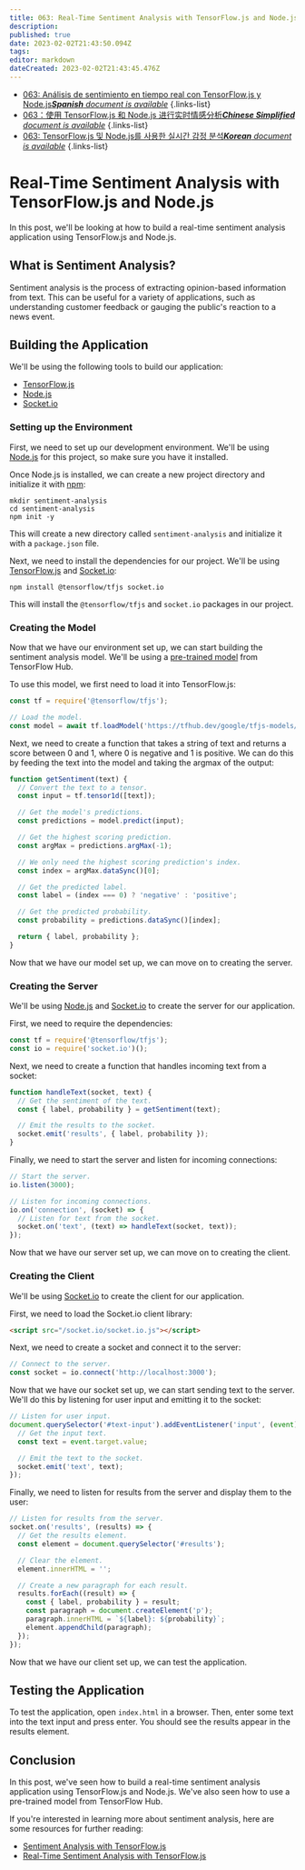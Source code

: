```yaml
---
title: 063: Real-Time Sentiment Analysis with TensorFlow.js and Node.js
description: 
published: true
date: 2023-02-02T21:43:50.094Z
tags: 
editor: markdown
dateCreated: 2023-02-02T21:43:45.476Z
---
```


- [063: Análisis de sentimiento en tiempo real con TensorFlow.js y Node.js***Spanish** document is available*](/es/Knowledge-base/TensorFlow-js/Learning/063-real-time-sentiment-analysis-with-tensorflow-js-and-node-js)
{.links-list}
- [063：使用 TensorFlow.js 和 Node.js 进行实时情感分析***Chinese Simplified** document is available*](/zh/Knowledge-base/TensorFlow-js/Learning/063-real-time-sentiment-analysis-with-tensorflow-js-and-node-js)
{.links-list}
- [063: TensorFlow.js 및 Node.js를 사용한 실시간 감정 분석***Korean** document is available*](/ko/Knowledge-base/TensorFlow-js/Learning/063-real-time-sentiment-analysis-with-tensorflow-js-and-node-js)
{.links-list}


# Real-Time Sentiment Analysis with TensorFlow.js and Node.js

In this post, we'll be looking at how to build a real-time sentiment analysis application using TensorFlow.js and Node.js.

## What is Sentiment Analysis?

Sentiment analysis is the process of extracting opinion-based information from text. This can be useful for a variety of applications, such as understanding customer feedback or gauging the public's reaction to a news event.

## Building the Application

We'll be using the following tools to build our application:

- [TensorFlow.js](https://js.tensorflow.org/)
- [Node.js](https://nodejs.org/en/)
- [Socket.io](https://socket.io/)

### Setting up the Environment

First, we need to set up our development environment. We'll be using [Node.js](https://nodejs.org/en/) for this project, so make sure you have it installed.

Once Node.js is installed, we can create a new project directory and initialize it with [npm](https://www.npmjs.com/):

```
mkdir sentiment-analysis
cd sentiment-analysis
npm init -y
```

This will create a new directory called `sentiment-analysis` and initialize it with a `package.json` file.

Next, we need to install the dependencies for our project. We'll be using [TensorFlow.js](https://js.tensorflow.org/) and [Socket.io](https://socket.io/):

```
npm install @tensorflow/tfjs socket.io
```

This will install the `@tensorflow/tfjs` and `socket.io` packages in our project.

### Creating the Model

Now that we have our environment set up, we can start building the sentiment analysis model. We'll be using a [pre-trained model](https://tfhub.dev/google/tfjs-models/tfjs-sentiment/2) from TensorFlow Hub.

To use this model, we first need to load it into TensorFlow.js:

```javascript
const tf = require('@tensorflow/tfjs');

// Load the model.
const model = await tf.loadModel('https://tfhub.dev/google/tfjs-models/tfjs-sentiment/2/default/1');
```

Next, we need to create a function that takes a string of text and returns a score between 0 and 1, where 0 is negative and 1 is positive. We can do this by feeding the text into the model and taking the argmax of the output:

```javascript
function getSentiment(text) {
  // Convert the text to a tensor.
  const input = tf.tensor1d([text]);

  // Get the model's predictions.
  const predictions = model.predict(input);

  // Get the highest scoring prediction.
  const argMax = predictions.argMax(-1);

  // We only need the highest scoring prediction's index.
  const index = argMax.dataSync()[0];

  // Get the predicted label.
  const label = (index === 0) ? 'negative' : 'positive';

  // Get the predicted probability.
  const probability = predictions.dataSync()[index];

  return { label, probability };
}
```

Now that we have our model set up, we can move on to creating the server.

### Creating the Server

We'll be using [Node.js](https://nodejs.org/) and [Socket.io](https://socket.io/) to create the server for our application.

First, we need to require the dependencies:

```javascript
const tf = require('@tensorflow/tfjs');
const io = require('socket.io')();
```

Next, we need to create a function that handles incoming text from a socket:

```javascript
function handleText(socket, text) {
  // Get the sentiment of the text.
  const { label, probability } = getSentiment(text);

  // Emit the results to the socket.
  socket.emit('results', { label, probability });
}
```

Finally, we need to start the server and listen for incoming connections:

```javascript
// Start the server.
io.listen(3000);

// Listen for incoming connections.
io.on('connection', (socket) => {
  // Listen for text from the socket.
  socket.on('text', (text) => handleText(socket, text));
});
```

Now that we have our server set up, we can move on to creating the client.

### Creating the Client

We'll be using [Socket.io](https://socket.io/) to create the client for our application.

First, we need to load the Socket.io client library:

```html
<script src="/socket.io/socket.io.js"></script>
```

Next, we need to create a socket and connect it to the server:

```javascript
// Connect to the server.
const socket = io.connect('http://localhost:3000');
```

Now that we have our socket set up, we can start sending text to the server. We'll do this by listening for user input and emitting it to the socket:

```javascript
// Listen for user input.
document.querySelector('#text-input').addEventListener('input', (event) => {
  // Get the input text.
  const text = event.target.value;

  // Emit the text to the socket.
  socket.emit('text', text);
});
```

Finally, we need to listen for results from the server and display them to the user:

```javascript
// Listen for results from the server.
socket.on('results', (results) => {
  // Get the results element.
  const element = document.querySelector('#results');

  // Clear the element.
  element.innerHTML = '';

  // Create a new paragraph for each result.
  results.forEach((result) => {
    const { label, probability } = result;
    const paragraph = document.createElement('p');
    paragraph.innerHTML = `${label}: ${probability}`;
    element.appendChild(paragraph);
  });
});
```

Now that we have our client set up, we can test the application.

## Testing the Application

To test the application, open `index.html` in a browser. Then, enter some text into the text input and press enter. You should see the results appear in the results element.

## Conclusion

In this post, we've seen how to build a real-time sentiment analysis application using TensorFlow.js and Node.js. We've also seen how to use a pre-trained model from TensorFlow Hub.

If you're interested in learning more about sentiment analysis, here are some resources for further reading:

- [Sentiment Analysis with TensorFlow.js](https://medium.com/tensorflow/sentiment-analysis-with-tensorflow-js-bccd4d9d4a30)
- [Real-Time Sentiment Analysis with TensorFlow.js](https://www.tensorflow.org/js/tutorials/sentiment/index)